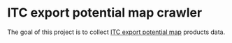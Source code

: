 # ITC export potential map crawler

The goal of this project is to collect [ITC export potential map](https://exportpotential.intracen.org/en/) products data.
